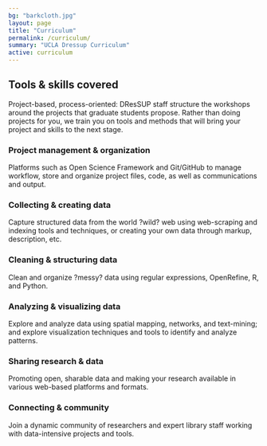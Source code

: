 ```yaml
---
bg: "barkcloth.jpg"
layout: page
title: "Curriculum"
permalink: /curriculum/
summary: "UCLA Dressup Curriculum"
active: curriculum
---
```


## Tools & skills covered
Project-based, process-oriented: DResSUP staff structure the workshops around the projects that graduate students propose.  Rather than doing projects for you, we train you on tools and methods that will bring your project and skills to the next stage.


### <i class="fa fa-diamond"></i> Project management & organization
Platforms such as Open Science Framework and Git/GitHub to manage workflow, store and organize project files, code, as well as communications and output.

### <i class="fa fa-code"></i> Collecting & creating data
Capture structured data from the world ?wild? web using web-scraping and indexing tools and techniques, or creating your own data through markup, description, etc.

### <i class="fa fa-table"></i> Cleaning & structuring data
Clean and organize ?messy? data using regular expressions, OpenRefine, R, and Python.

### <i class="fa fa-bar-chart"></i> Analyzing & visualizing data
Explore and analyze data using spatial mapping, networks, and text-mining; and explore visualization techniques and tools to identify and analyze patterns.

### <i class="fa fa-paper-plane"></i> Sharing research & data
Promoting open, sharable data and making your research available in various web-based platforms and formats.

### <i class="fa fa-share-alt"></i> Connecting & community
Join a dynamic community of researchers and expert library staff working with data-intensive projects and tools.
